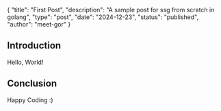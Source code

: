 {
    "title": "First Post",
    "description": "A sample post for ssg from scratch in golang",
    "type": "post",
    "date": "2024-12-23",
    "status": "published",
    "author": "meet-gor"
}

## Introduction

Hello, World!

## Conclusion

Happy Coding :)


